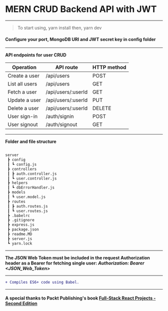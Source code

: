 # MERN CRUD Backend API with JWT

---

> To start using,
> yarn install then,
> yarn dev

#### Configure your port, MongoDB URI and JWT secret key in config folder

---

**API endpoints for user CRUD**

| Operation      | API route          | HTTP method |
| -------------- | ------------------ | ----------- |
| Create a user  | /api/users         | POST        |
| List all users | /api/users         | GET         |
| Fetch a user   | /api/users/:userId | GET         |
| Update a user  | /api/users/:userId | PUT         |
| Delete a user  | /api/users/:userId | DELETE      |
| User sign-in   | /auth/signin       | POST        |
| User signout   | /auth/signout      | GET         |

---

**Folder and file structure**

```bash

server
 ┣ config
 ┃ ┗ config.js
 ┣ controllers
 ┃ ┣ auth.controller.js
 ┃ ┗ user.controller.js
 ┣ helpers
 ┃ ┗ dbErrorHandler.js
 ┣ models
 ┃ ┗ user.model.js
 ┣ routes
 ┃ ┣ auth.routes.js
 ┃ ┗ user.routes.js
 ┣ .babelrc
 ┣ .gitignore
 ┣ express.js
 ┣ package.json
 ┣ readme.MD
 ┣ server.js
 ┗ yarn.lock

```

---

**The JSON Web Token must be included in the request Authorization header as a Bearer for fetching single user: _Authorization: Bearer <JSON_Web_Token>_**

---

```diff
+ Compiles ES6+ code using Babel.
```

---

#### A special thanks to Packt Publishing's book [Full-Stack React Projects - Second Edition](https://www.packtpub.com/product/full-stack-react-projects-second-edition/9781839215414)
